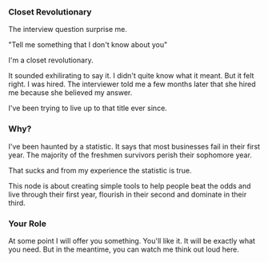 ### Closet Revolutionary

The interview question surprise me.

"Tell me something that I don't know about you"

I'm a closet revolutionary.

It sounded exhilirating to say it. I didn't quite know what it meant. But it felt right.  I was hired.  The interviewer told me a few months later that she hired me because she believed my answer.

I've been trying to live up to that title ever since.

### Why?

I've been haunted by a statistic.  It says that most businesses fail in their first year.  The majority of the freshmen survivors perish their sophomore year.  

That sucks and from my experience the statistic is true.  

This node is about creating simple tools to help people beat the odds and live through their first year, flourish in their second and dominate in their third.

### Your Role

At some point I will offer you something.  You'll like it. It will be exactly what you need.  But in the meantime, you can watch me think out loud here.  

